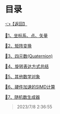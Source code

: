 # 目录  


[👈【返回】](..\--目录--计算机图形学)  


[📜1、坐标系、点、矢量](.\1、坐标系、点、矢量)  

[📜2、矩阵变换](.\2、矩阵变换)  

[📜3、四元数(Quaternion)](.\3、四元数(Quaternion))  

[📜4、旋转表达方式总结](.\4、旋转表达方式总结)  

[📜5、其他数学对象](.\5、其他数学对象)  

[📜6、硬件加速的SIMD计算](.\6、硬件加速的SIMD计算)  

[📜7、随机数生成器](.\7、随机数生成器)  







> 2023/7/8 2:36:55
